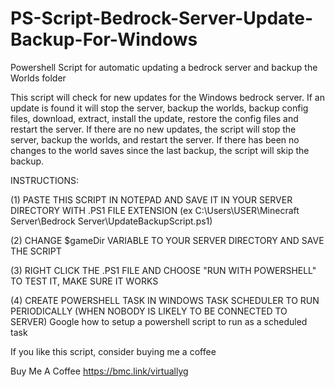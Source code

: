 # PS-Script-Bedrock-Server-Update-Backup-For-Windows
Powershell Script for automatic updating a bedrock server and backup the Worlds folder

This script will check for new updates for the Windows bedrock server. If an update is found it will stop the server, backup the worlds, backup config files, download, extract, install the update, restore the config files and restart the server. If there are no new updates, the script will stop the server, backup the worlds, and restart the server. If there has been no changes to the world saves since the last backup, the script will skip the backup.

INSTRUCTIONS:

(1)  PASTE THIS SCRIPT IN NOTEPAD AND SAVE IT IN YOUR SERVER DIRECTORY WITH .PS1 FILE EXTENSION (ex C:\Users\USER\Minecraft Server\Bedrock Server\UpdateBackupScript.ps1)

(2) CHANGE $gameDir VARIABLE TO YOUR SERVER DIRECTORY AND SAVE THE SCRIPT

(3) RIGHT CLICK THE .PS1 FILE AND CHOOSE "RUN WITH POWERSHELL" TO TEST IT, MAKE SURE IT WORKS

(4) CREATE POWERSHELL TASK IN WINDOWS TASK SCHEDULER TO RUN PERIODICALLY (WHEN NOBODY IS LIKELY TO BE CONNECTED TO SERVER) Google how to setup a powershell script to run as a scheduled task

If you like this script, consider buying me a coffee

Buy Me A Coffee https://bmc.link/virtuallyg
